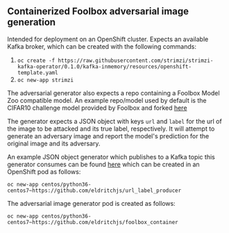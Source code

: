 ## Containerized Foolbox adversarial image generation

Intended for deployment on an OpenShift cluster. Expects an available Kafka broker, which can be created with the following commands:

1. `oc create -f https://raw.githubusercontent.com/strimzi/strimzi-kafka-operator/0.1.0/kafka-inmemory/resources/openshift-template.yaml`
2. `oc new-app strimzi`

The adversarial generator also expects a repo containing a Foolbox Model Zoo compatible model. An example repo/model used by default is the CIFAR10 challenge model provided by Foolbox and forked [here](https://github.com/EldritchJS/cifar10_challenge)

The generator expects a JSON object with keys `url` and `label` for the url of the image to be attacked and its true label, respectively. It will attempt to generate an adversary image and report the model's prediction for the original image and its adversary.

An example JSON object generator which publishes to a Kafka topic this generator consumes can be found [here](https://github.com/EldritchJS/url_label_producer) which can be created in an OpenShift pod as follows:

`oc new-app centos/python36-centos7~https://github.com/eldritchjs/url_label_producer`


The adversarial image generator pod is created as follows:

`oc new-app centos/python36-centos7~https://github.com/eldritchjs/foolbox_container`
